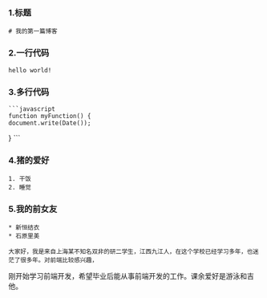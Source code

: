 ### 1.标题
```
# 我的第一篇博客
```

### 2.一行代码
```
hello world!
```

### 3.多行代码
    ```javascript
    function myFunction() {
    document.write(Date());
}
    ```
    
### 4.猪的爱好
```
1. 干饭
2. 睡觉
```

### 5.我的前女友
```
* 新恒结衣
* 石原里美
```


    大家好，我是来自上海某不知名双非的研二学生，江西九江人，在这个学校已经学习多年，也迷茫了很多年。对前端比较感兴趣，
刚开始学习前端开发，希望毕业后能从事前端开发的工作。课余爱好是游泳和吉他。
